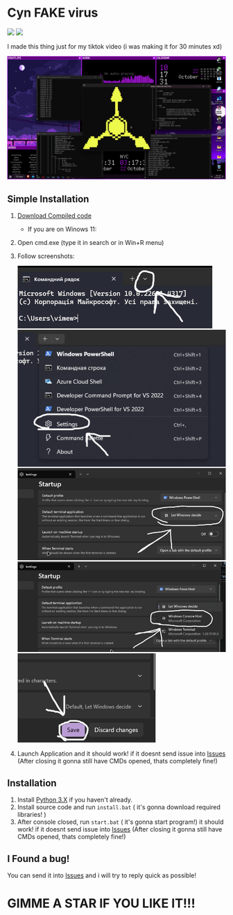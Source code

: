 # Cyn FAKE virus

<img src="https://img.shields.io/github/downloads/noxygalaxy/cyn-fake-virus/total?style=for-the-badge" style="text-align: center;"></img>
<img src="https://img.shields.io/github/created-at/noxygalaxy/cyn-fake-virus?style=for-the-badge" style="text-align: center;"></img>

I made this thing just for my tiktok video (i was making it for 30 minutes xd)

<img src="./assets/example.png" alt="example">

## Simple Installation
1. [Download Compiled code](https://github.com/noxygalaxy/cyn-fake-virus/releases/download/v1.0.0/cyn-fake-virus.exe)
   - If you are on Winows 11:
3. Open cmd.exe (type it in search or in Win+R menu)
4. Follow screenshots:

   <img src="./assets/step1.png" alt="step1">
   <img src="./assets/step2.png" alt="step2">
   <img src="./assets/step3.png" alt="step3">
   <img src="./assets/step4.png" alt="step4">
   <img src="./assets/step5.png" alt="step5">
6. Launch Application and it should work! if it doesnt send issue into [Issues](https://github.com/noxygalaxy/cyn-FAKE-virus/issues)
(After closing it gonna still have CMDs opened, thats completely fine!)

## Installation
1. Install [Python 3.X](https://www.python.org/) if you haven't already.
2. Install source code and run `install.bat` ( it's gonna download required libraries! )
3. After console closed, run `start.bat` ( it's gonna start program!)
   it should work! if it doesnt send issue into [Issues](https://github.com/noxygalaxy/cyn-FAKE-virus/issues)
(After closing it gonna still have CMDs opened, thats completely fine!)

## I Found a bug!
You can send it into [Issues](https://github.com/noxygalaxy/cyn-FAKE-virus/issues) and i will try to reply quick as possible!

# GIMME A STAR IF YOU LIKE IT!!!
